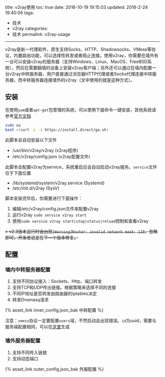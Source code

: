title: v2ray使用
toc: true
date: 2016-10-19 19:15:03
updated: 2018-2-24 19:40:06
tags:
  - 技术
  - v2ray
categories:
  - 技术
permalink: v2ray-usage
---

v2ray是新一代理软件，原生支持Socks、HTTP、Shadowsocks、VMess等协议，内置路由功能，可以选择性转发或者阻止连接。使用v2ray，你需要在墙外有一台可以安装v2ray的服务器（支持Windows、Linux、MacOS、FreeBSD系统），然后在需要翻墙的设备上安装v2ray客户端；另外还可以通过在墙内配置一台v2ray中转服务器，用户直接通过浏览器HTTP代理或者Socks代理连接中转服务器，而中转服务器连接墙外的v2ray（文中使用的就是这种方式）。

<!-- more -->

## 安装

在使用`yum`或者`apt-get`包管理的系统，可以使用下面命令一键安装，其他系统请参考[官方文档](https://www.v2ray.com/)

``` bash
sudo su
bash <(curl -L -s https://install.direct/go.sh)
```

此脚本会自动安装以下文件
* /usr/bin/v2ray/v2ray (v2ray程序)
* /etc/v2ray/config.json (v2ray配置文件)

此脚本会配置v2ray为service，系统重启后会自动启动v2ray服务。`service`文件位于下面位置
* /lib/systemd/system/v2ray.service (Systemd)
* /etc/init.d/v2ray (SysV)

脚本安装完毕后，你需要进行下面操作：

1. 编辑/etc/v2ray/config.json文件来配置v2ray
2. 运行v2ray `sudo service v2ray start`
3. 使用`sudo service v2ray start|stop|status|reload`控制和查看v2ray

~~> v2.3版本运行时会出现`[Warning]Router: invalid network mask: 128`，忽略即可，开发者说是在下一个版本修复。~~

## 配置

### 墙内中转服务器配置

1. 支持不同协议接入：Sockets、Http、端口转发
2. 支持TCP和UDP传出链接。根据策略来选择不同的连接
3. 不同IP地址是否转发由路由器的iptables决定
4. 转发Dnsmasq请求

{% asset_link inner_config.json_bak 中转配置 %}

注意：`vmess`协议一定要配置`users`域，不然启动会出现错误。`id`为uuid，需要与服务端配置相同，可以在[这里](https://www.uuidgenerator.net/)生成

### 墙外服务器配置

1. 支持不同传入链接
2. 支持动态端口

{% asset_link outer_config.json_bak 外服配置 %}
